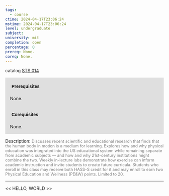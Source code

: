 ```yaml
---
tags:
  - course
ctime: 2024-04-17T23:06:24
mstime: 2024-04-17T23:06:24
level: undergraduate
subject: 
university: mit
completion: open
percentage: 0
prereq: None.
coreq: None.
---
```


catalog [STS.014](http://student.mit.edu/catalog/mSTSa.html#STS.014)

<span style="display: block; padding: 15px; background-color: rgb(100, 100, 100, 0.2);"><font id="m_prereq4184_0" style="display: block; font-family: Arial, sans-serif; font-weight: bold; padding: 5px">Prerequisites</font><br><span id="prereq4184_0">None.</span></span>
<span style="display: block; padding: 15px; background-color: rgb(100, 100, 100, 0.2);"><font id="m_coreq4184_0" style="display: block; font-family: Arial, sans-serif; font-weight: bold; padding: 5px">Corequisites</font><br><span id="coreq4184_0">None.</span></span>

<font style="">Description:</font>
<font style="color: grey; font-size: 0.8rem;">Discusses recent scientific and educational research that finds that the human body in motion is a medium for learning. Explores how and why physical education was integrated into the US educational system while remaining separate from academic subjects — and how and why 21st-century institutions might combine the two. Weekly in-lecture labs demonstrate how exercise can inform academic instruction and invite students to create future curricula. Students who enroll in this class may receive both HASS-S credit for it and may enroll to earn two Physical Education and Wellness (PE&amp;W) points. Limited to 20.</font>



---

<< HELLO, WORLD >>
